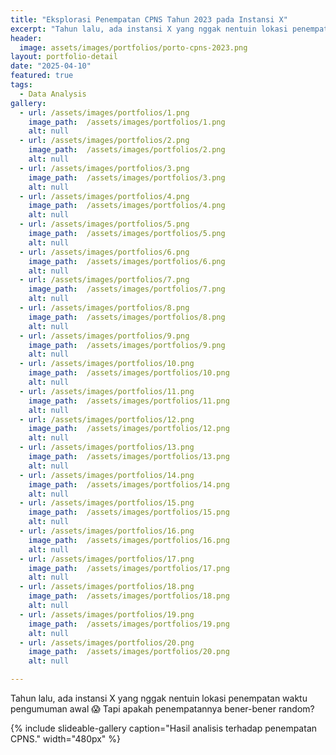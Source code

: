 ```yaml
---
title: "Eksplorasi Penempatan CPNS Tahun 2023 pada Instansi X"
excerpt: "Tahun lalu, ada instansi X yang nggak nentuin lokasi penempatan waktu pengumuman awal 😱 Tapi apakah penempatannya bener-bener random?"
header:
  image: assets/images/portfolios/porto-cpns-2023.png
layout: portfolio-detail
date: "2025-04-10"
featured: true
tags:
  - Data Analysis
gallery:
  - url: /assets/images/portfolios/1.png
    image_path:  /assets/images/portfolios/1.png
    alt: null
  - url: /assets/images/portfolios/2.png
    image_path:  /assets/images/portfolios/2.png
    alt: null
  - url: /assets/images/portfolios/3.png
    image_path:  /assets/images/portfolios/3.png
    alt: null
  - url: /assets/images/portfolios/4.png
    image_path:  /assets/images/portfolios/4.png
    alt: null
  - url: /assets/images/portfolios/5.png
    image_path:  /assets/images/portfolios/5.png
    alt: null
  - url: /assets/images/portfolios/6.png
    image_path:  /assets/images/portfolios/6.png
    alt: null
  - url: /assets/images/portfolios/7.png
    image_path:  /assets/images/portfolios/7.png
    alt: null
  - url: /assets/images/portfolios/8.png
    image_path:  /assets/images/portfolios/8.png
    alt: null
  - url: /assets/images/portfolios/9.png
    image_path:  /assets/images/portfolios/9.png
    alt: null
  - url: /assets/images/portfolios/10.png
    image_path:  /assets/images/portfolios/10.png
    alt: null
  - url: /assets/images/portfolios/11.png
    image_path:  /assets/images/portfolios/11.png
    alt: null
  - url: /assets/images/portfolios/12.png
    image_path:  /assets/images/portfolios/12.png
    alt: null
  - url: /assets/images/portfolios/13.png
    image_path:  /assets/images/portfolios/13.png
    alt: null
  - url: /assets/images/portfolios/14.png
    image_path:  /assets/images/portfolios/14.png
    alt: null
  - url: /assets/images/portfolios/15.png
    image_path:  /assets/images/portfolios/15.png
    alt: null
  - url: /assets/images/portfolios/16.png
    image_path:  /assets/images/portfolios/16.png
    alt: null
  - url: /assets/images/portfolios/17.png
    image_path:  /assets/images/portfolios/17.png
    alt: null
  - url: /assets/images/portfolios/18.png
    image_path:  /assets/images/portfolios/18.png
    alt: null
  - url: /assets/images/portfolios/19.png
    image_path:  /assets/images/portfolios/19.png
    alt: null
  - url: /assets/images/portfolios/20.png
    image_path:  /assets/images/portfolios/20.png
    alt: null

---
```

Tahun lalu, ada instansi X yang nggak nentuin lokasi penempatan waktu pengumuman awal 😱 Tapi apakah penempatannya bener-bener random?

{% include slideable-gallery caption="Hasil analisis terhadap penempatan CPNS." width="480px" %}

